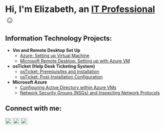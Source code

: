 <h1>Hi, I'm Elizabeth, an <a href="https://linkedin.com/in/Josh">IT Professional</a>☺</h1>

<h2>Information Technology Projects:</h2>

- <b>Vm and Remote Desktop Set Up</b>
  - [Azure: Setting up Virtual Machine](https://github.com/elizabeth-a-h/vm-set-up)
  - [Microsoft Remote Desktop: Setting up with Azure VM](https://github.com/elizabeth-a-h/remote-desktop)
- <b>osTicket (Help Desk Ticketing System)</b>
  - [osTicket: Prerequisites and Installation](https://github.com/elizabeth-a-h/osticket-prereqs)
  - [osTicket: Post-Installation Configuration](https://github.com/elizabeth-a-h/osTicket)
- <b>Microsoft Azure</b>
  - [Configuring Active Directory within Azure VMs](https://github.com/elizabeth-a-h/active-directory-set-up)
  - [Network Security Groups (NSGs) and Inspecting Network Protocols](https://github.com/elizabeth-a-h/azure-nsg)

<h2>Connect with me:</h2>

[<img align="left" alt="Elizabeth | Twitter" width="22px" src="https://cdn.jsdelivr.net/npm/simple-icons@v3/icons/twitter.svg" />][twitter]
[<img align="left" alt="Elizabeth | LinkedIn" width="22px" src="https://cdn.jsdelivr.net/npm/simple-icons@v3/icons/linkedin.svg" />][linkedin]
[<img align="left" alt="Elizabeth | Instagram" width="22px" src="https://cdn.jsdelivr.net/npm/simple-icons@v3/icons/instagram.svg" />][instagram]

[twitter]: https://twitter.com/Josh
[instagram]: https://www.instagram.com/Josh
[linkedin]: https://www.linkedin.com/in/elizabeth-harnisch
